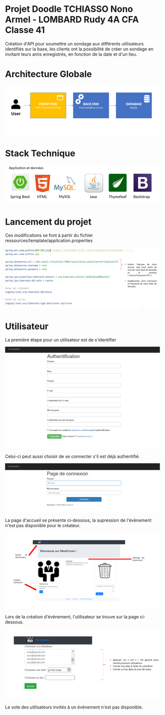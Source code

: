 # Projet Doodle TCHIASSO Nono Armel - LOMBARD Rudy 4A CFA Classe 41 

Création d'API pour soumettre un sondage aux différents utilisateurs identifiés sur la base, les clients ont la possibilité de créer un sondage en invitant leurs amis enregistrés, en fonction de la date et d'un lieu.

# Architecture Globale
![ARCHITECTURE](https://github.com/armelito60/RudyArmel_ProgWeb/blob/master/images/Architecture1.PNG?raw=true)


# Stack Technique 
![STACK](https://github.com/armelito60/RudyArmel_ProgWeb/blob/master/images/Stack1..PNG?raw=true)

# Lancement du projet
Ces modifications se font à partir du fichier ressources/template/application.properties

![PROPRIETE](https://github.com/armelito60/RudyArmel_ProgWeb/blob/master/images/Propri%C3%A9t%C3%A9s.PNG?raw=true)

# Utilisateur

La première étape pour un utilisateur est de s'identifier

![IDENTIFIACTION](https://github.com/armelito60/RudyArmel_ProgWeb/blob/master/images/Authentification.PNG?raw=true)

Celui-ci peut aussi choisir de se connecter s'il est déjà authentifié.

![CONNEXION](https://github.com/armelito60/RudyArmel_ProgWeb/blob/master/images/connexion.PNG?raw=true)

La page d'accueil se présente ci-dessous, la supression  de l'évènement n'est pas disponible pour le créateur.

![INDEX](https://github.com/armelito60/RudyArmel_ProgWeb/blob/master/images/Index.PNG?raw=true)

Lors de la création d'évènement, l'utilisateur se trouve sur la page ci-dessous.

![EVENT](https://github.com/armelito60/RudyArmel_ProgWeb/blob/master/images/%C3%A9v%C3%A8nement.PNG?raw=true)

Le vote des utilisateurs invités à un évènement n'est pas disponible.
